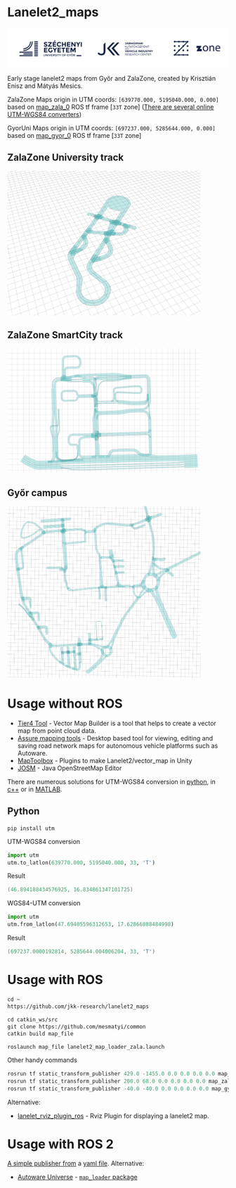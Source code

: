 # Lanelet2_maps


<img src="Others/Logo_SZE_JKK_ZalaZone.svg" width=600/>

Early stage lanelet2 maps from Győr and ZalaZone, created by Krisztián Enisz and Mátyás Mesics.

ZalaZone Maps origin in UTM coords: `[639770.000, 5195040.000, 0.000]` based on [map_zala_0](https://github.com/szenergy/szenergy-public-resources/wiki/H-TF) ROS tf frame [`33T` zone] ([There are several online UTM-WGS84 converters](https://coordinates-converter.com/en/decimal/46.894188434576925,16.8348613471017251?karte=OpenStreetMap&zoom=14))

GyorUni Maps origin in UTM coords: `[697237.000, 5285644.000, 0.000]` based on [map_gyor_0](https://github.com/szenergy/szenergy-public-resources/wiki/H-TF) ROS tf frame [`33T` zone]


## ZalaZone University track
<img src="ZalaZone/ZalaZone_Uni_track_full_early.gif" width=440/>

## ZalaZone SmartCity track
<img src="ZalaZone/ZalaZONE_SmartCityZone_early.png" width=440/>


## Győr campus
<img src="GyorUni/GyorUni_20210421_11b_early.png" width=440/>


# Usage without ROS

- [Tier4 Tool](https://tools.tier4.jp/) - Vector Map Builder is a tool that helps to create a vector map from point cloud data.
- [Assure mapping tools](https://github.com/hatem-darweesh/assuremappingtools) - Desktop based tool for viewing, editing and saving road network maps for autonomous vehicle platforms such as Autoware.
- [MapToolbox](https://github.com/autocore-ai/MapToolbox) - Plugins to make Lanelet2/vector_map in Unity
- [JOSM](https://josm.openstreetmap.de/) - Java OpenStreetMap Editor

There are numerous solutions for  UTM-WGS84 conversion in [python](https://github.com/Turbo87/utm), in [c++](https://github.com/szenergy/duro_gps_driver/blob/master/src/utm.cpp) or in [MATLAB](https://www.mathworks.com/matlabcentral/fileexchange/14804-wgs2utm-version-2). 

## Python

```
pip install utm
```

UTM-WGS84 conversion
``` python
import utm
utm.to_latlon(639770.000, 5195040.000, 33, 'T')
```
Result
``` cs
(46.894188434576925, 16.834861347101725)
```

WGS84-UTM conversion
``` python
import utm
utm.from_latlon(47.69405596312653, 17.62866888484998)
```
Result
```cs
(697237.0000192814, 5285644.004006204, 33, 'T')
```

# Usage with ROS

```
cd ~
https://github.com/jkk-research/lanelet2_maps
```

```
cd catkin_ws/src
git clone https://github.com/mesmatyi/common
catkin build map_file
```
```
roslaunch map_file lanelet2_map_loader_zala.launch 
```
Other handy commands

``` cs
rosrun tf static_transform_publisher 429.0 -1455.0 0.0 0.0 0.0 0.0 map_zala_0 map_zala_1 50 
rosrun tf static_transform_publisher 200.0 68.0 0.0 0.0 0.0 0.0 map_zala_0 map_zala_2 50  
rosrun tf static_transform_publisher -40.0 -40.0 0.0 0.0 0.0 0.0 map_gyor_0 map_gyor_1 50  
```
Alternative:
- [lanelet_rviz_plugin_ros](https://github.com/coincar-sim/lanelet_rviz_plugin_ros) - Rviz Plugin for displaying a lanelet2 map.


# Usage with ROS 2

[A simple publisher from](https://github.com/jkk-research/gui_lexus/blob/main/gui_lexus/pub_lane_markers.py) a [yaml file](https://github.com/jkk-research/gui_lexus/blob/main/resource/zalazone_uni_track_marker.yaml).
Alternative:
- [Autoware Universe](https://autowarefoundation.github.io/autoware-documentation/main/design/autoware-interfaces/components/map/#lanelet2-map) - [`map_loader` package](https://github.com/autowarefoundation/autoware.universe/tree/main/map/map_loader)
